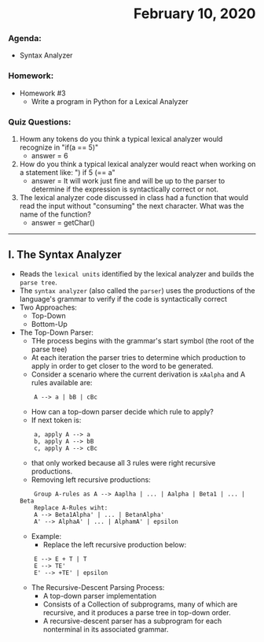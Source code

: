 # <div style="text-align: right"> February 10, 2020</div>

### Agenda:
- Syntax Analyzer

### Homework:
- Homework #3
    - Write a program in Python for a Lexical Analyzer
### Quiz Questions:
1. Howm any tokens do you think a typical lexical analyzer would recognize in "if(a == 5)"
    - answer = 6
2. How do you think a typical lexical analyzer would react when working on a statement like: ") if 5 (== a"
    - answer = It will work just fine and will be up to the parser to determine if the expression is syntactically correct or not.
3. The lexical analyzer code discussed in class had a function that would read the input without "consuming" the next character. What was the name of the function?
    - answer = getChar()
---
## I. The Syntax Analyzer
- Reads the `lexical units` identified by the lexical analyzer and builds the `parse tree`.
- The `syntax analyzer` (also called the `parser`) uses the productions of the language's grammar to verify if the code is syntactically correct
- Two Approaches:
    - Top-Down
    - Bottom-Up
- The Top-Down Parser:
    - THe process begins with the grammar's start symbol (the root of the parse tree)
    - At each iteration the parser tries to determine which production to apply in order to get closer to the word to be generated.
    - Consider a scenario where the current derivation is `xAalpha` and A rules available are:
    ```
        A --> a | bB | cBc
    ```
    - How can a top-down parser decide which rule to apply?
    - If next token is:
    ```
        a, apply A --> a
        b, apply A --> bB
        c, apply A --> cBc
    ```
    - that only worked because all 3 rules were right recursive productions.
    - Removing left recursive productions:
    ```
        Group A-rules as A --> Aaplha | ... | Aalpha | Beta1 | ... | Beta
        Replace A-Rules wiht:
        A --> Beta1Alpha' | ... | BetanAlpha'
        A' --> AlphaA' | ... | AlphamA' | epsilon
    ```
    - Example:
        - Replace the left recursive production below:
    ```
        E --> E + T | T
        E --> TE'
        E' --> +TE' | epsilon
    ```
    - The Recursive-Descent Parsing Process:
        - A top-down parser implementation
        - Consists of a Collection of subprograms, many of which are recursive, and it produces a parse tree in top-down order.
        - A recursive-descent parser has a subprogram for each nonterminal in its associated grammar.

